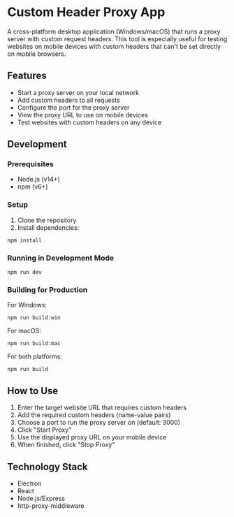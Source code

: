 # Custom Header Proxy App

A cross-platform desktop application (Windows/macOS) that runs a proxy server with custom request headers. This tool is especially useful for testing websites on mobile devices with custom headers that can't be set directly on mobile browsers.

## Features

- Start a proxy server on your local network
- Add custom headers to all requests
- Configure the port for the proxy server
- View the proxy URL to use on mobile devices
- Test websites with custom headers on any device

## Development

### Prerequisites

- Node.js (v14+)
- npm (v6+)

### Setup

1. Clone the repository
2. Install dependencies:
```
npm install
```

### Running in Development Mode

```
npm run dev
```

### Building for Production

For Windows:
```
npm run build:win
```

For macOS:
```
npm run build:mac
```

For both platforms:
```
npm run build
```

## How to Use

1. Enter the target website URL that requires custom headers
2. Add the required custom headers (name-value pairs)
3. Choose a port to run the proxy server on (default: 3000)
4. Click "Start Proxy"
5. Use the displayed proxy URL on your mobile device
6. When finished, click "Stop Proxy"

## Technology Stack

- Electron
- React
- Node.js/Express
- http-proxy-middleware
